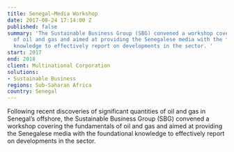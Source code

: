 ```yaml
---
title: Senegal—Media Workshop
date: 2017-08-24 17:14:00 Z
published: false
summary: 'The Sustainable Business Group (SBG) convened a workshop covering the fundamentals
  of oil and gas and aimed at providing the Senegalese media with the foundational
  knowledge to effectively report on developments in the sector. '
start: 2017
end: 2018
client: Multinational Corporation
solutions:
- Sustainable Business
regions: Sub-Saharan Africa
country: Senegal
---
```


Following recent discoveries of significant quantities of oil and gas in Senegal’s offshore, the Sustainable Business Group (SBG) convened a workshop covering the fundamentals of oil and gas and aimed at providing the Senegalese media with the foundational knowledge to effectively report on developments in the sector. 